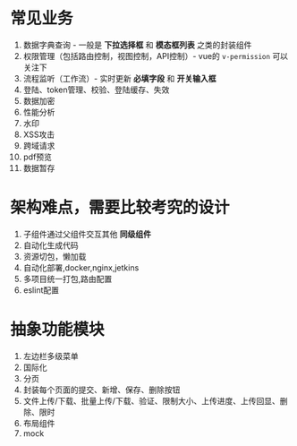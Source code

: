 # 常见业务
1. 数据字典查询 - 一般是 **下拉选择框** 和 **模态框列表** 之类的封装组件
2. 权限管理（包括路由控制，视图控制，API控制）- vue的 `v-permission` 可以关注下
3. 流程监听（工作流）- 实时更新 **必填字段** 和 **开关输入框** 
4. 登陆、token管理、校验、登陆缓存、失效
5. 数据加密
6. 性能分析
7. 水印
8. XSS攻击
9. 跨域请求
10. pdf预览
11. 数据暂存

# 架构难点，需要比较考究的设计
1. 子组件通过父组件交互其他 **同级组件**
2. 自动化生成代码
3. 资源切包，懒加载
4. 自动化部署,docker,nginx,jetkins
5. 多项目统一打包,路由配置
6. eslint配置

# 抽象功能模块
1. 左边栏多级菜单
2. 国际化
3. 分页
4. 封装每个页面的提交、新增、保存、删除按钮
5. 文件上传/下载、批量上传/下载、验证、限制大小、上传进度、上传回显、删除、限时
6. 布局组件
7. mock
